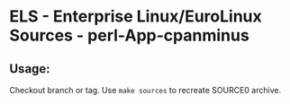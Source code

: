 # ELS - Enterprise Linux/EuroLinux Sources - perl-App-cpanminus
 
## Usage:
  Checkout branch or tag. Use `make sources` to recreate  SOURCE0 archive.
